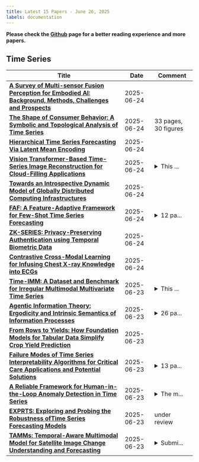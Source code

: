```yaml
---
title: Latest 15 Papers - June 26, 2025
labels: documentation
---
```

**Please check the [Github](https://github.com/ke1ewang/DailyArXiv) page for a better reading experience and more papers.**

## Time Series
| **Title** | **Date** | **Comment** |
| --- | --- | --- |
| **[A Survey of Multi-sensor Fusion Perception for Embodied AI: Background, Methods, Challenges and Prospects](http://arxiv.org/abs/2506.19769v1)** | 2025-06-24 |  |
| **[The Shape of Consumer Behavior: A Symbolic and Topological Analysis of Time Series](http://arxiv.org/abs/2506.19759v1)** | 2025-06-24 | 33 pages, 30 figures |
| **[Hierarchical Time Series Forecasting Via Latent Mean Encoding](http://arxiv.org/abs/2506.19633v1)** | 2025-06-24 |  |
| **[Vision Transformer-Based Time-Series Image Reconstruction for Cloud-Filling Applications](http://arxiv.org/abs/2506.19591v1)** | 2025-06-24 | <details><summary>This ...</summary><p>This paper has been accepted as a conference paper at the 2025 IEEE International Geoscience and Remote Sensing Symposium (IGARSS)</p></details> |
| **[Towards an Introspective Dynamic Model of Globally Distributed Computing Infrastructures](http://arxiv.org/abs/2506.19578v1)** | 2025-06-24 |  |
| **[FAF: A Feature-Adaptive Framework for Few-Shot Time Series Forecasting](http://arxiv.org/abs/2506.19567v1)** | 2025-06-24 | <details><summary>12 pa...</summary><p>12 pages,4 figures, 8 tables</p></details> |
| **[ZK-SERIES: Privacy-Preserving Authentication using Temporal Biometric Data](http://arxiv.org/abs/2506.19393v1)** | 2025-06-24 |  |
| **[Contrastive Cross-Modal Learning for Infusing Chest X-ray Knowledge into ECGs](http://arxiv.org/abs/2506.19329v1)** | 2025-06-24 |  |
| **[Time-IMM: A Dataset and Benchmark for Irregular Multimodal Multivariate Time Series](http://arxiv.org/abs/2506.10412v2)** | 2025-06-23 | <details><summary>This ...</summary><p>This paper is currently under review</p></details> |
| **[Agentic Information Theory: Ergodicity and Intrinsic Semantics of Information Processes](http://arxiv.org/abs/2505.19275v2)** | 2025-06-23 | <details><summary>26 pa...</summary><p>26 pages, 7 figures, 9 tables; http://csc.ucdavis.edu/~cmg/compmech/pubs/iprocesses.htm</p></details> |
| **[From Rows to Yields: How Foundation Models for Tabular Data Simplify Crop Yield Prediction](http://arxiv.org/abs/2506.19046v1)** | 2025-06-23 |  |
| **[Failure Modes of Time Series Interpretability Algorithms for Critical Care Applications and Potential Solutions](http://arxiv.org/abs/2506.19035v1)** | 2025-06-23 | <details><summary>13 pa...</summary><p>13 pages, 10 figures, Accepted at the AMIA Annual Symposium 2025. The final version will appear in the official proceedings</p></details> |
| **[A Reliable Framework for Human-in-the-Loop Anomaly Detection in Time Series](http://arxiv.org/abs/2405.03234v4)** | 2025-06-23 | <details><summary>The m...</summary><p>The manuscript is currently under review</p></details> |
| **[EXPRTS: Exploring and Probing the Robustness ofTime Series Forecasting Models](http://arxiv.org/abs/2403.03508v2)** | 2025-06-23 | under review |
| **[TAMMs: Temporal-Aware Multimodal Model for Satellite Image Change Understanding and Forecasting](http://arxiv.org/abs/2506.18862v1)** | 2025-06-23 | <details><summary>Submi...</summary><p>Submitted to the 33rd ACM International Conference on Multimedia. Our dataset can be found at https://huggingface.co/datasets/IceInPot/TAMMs</p></details> |

